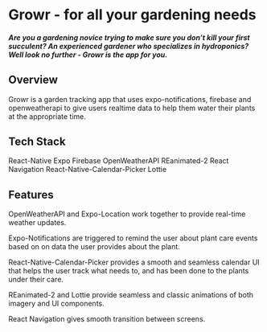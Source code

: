 # Growr - for all your gardening needs

##### Are you a gardening novice trying to make sure you don’t kill your first succulent? An experienced gardener who specializes in hydroponics? Well look no further - Growr is the app for you.


## Overview

Growr is a garden tracking app that uses expo-notifications, firebase and openweatherapi to give users realtime data to help them water their plants at the appropriate time.


## Tech Stack

React-Native
Expo
Firebase
OpenWeatherAPI
REanimated-2
React Navigation
React-Native-Calendar-Picker
Lottie


## Features

OpenWeatherAPI and Expo-Location work together to provide real-time weather updates.

Expo-Notifications are triggered to remind the user about plant care events based on on data the user provides about the plant.

React-Native-Calendar-Picker provides a smooth and seamless calendar UI that helps the user track what needs to, and has been done to the plants under their care.

REanimated-2 and Lottie provide seamless and classic animations of both imagery and UI components.

React Navigation gives smooth transition between screens.
